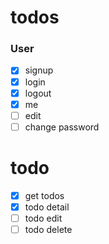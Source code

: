 # todos

### User

- [x] signup
- [x] login
- [x] logout
- [x] me
- [ ] edit
- [ ] change password

# todo

- [x] get todos
- [x] todo detail
- [ ] todo edit
- [ ] todo delete
